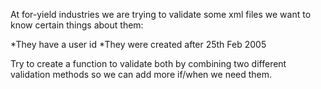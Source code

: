 At for-yield industries we are trying to validate some xml files
we want to know certain things about them:

*They have a user id
*They were created after 25th Feb 2005

Try to create a function to validate both by combining two different validation methods
so we can add more if/when we need them.